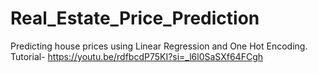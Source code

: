 # Real_Estate_Price_Prediction
Predicting house prices using Linear Regression and One Hot Encoding. 
Tutorial- https://youtu.be/rdfbcdP75KI?si=_l6l0SaSXf64FCgh


